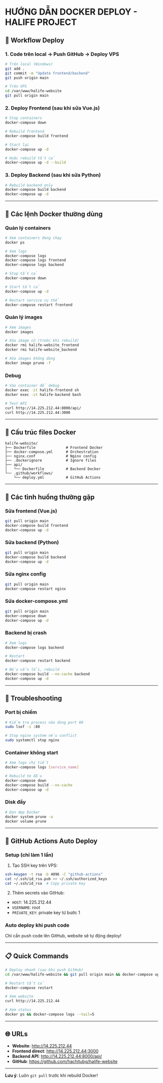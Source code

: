 # HƯỚNG DẪN DOCKER DEPLOY - HALIFE PROJECT

## 🚀 Workflow Deploy

### 1. Code trên local → Push GitHub → Deploy VPS
```bash
# Trên local (Windows)
git add .
git commit -m "Update frontend/backend"
git push origin main

# Trên VPS
cd /var/www/halife-website
git pull origin main
```

### 2. Deploy Frontend (sau khi sửa Vue.js)
```bash
# Stop containers
docker-compose down

# Rebuild frontend
docker-compose build frontend

# Start lại
docker-compose up -d

# Hoặc rebuild tất cả
docker-compose up -d --build
```

### 3. Deploy Backend (sau khi sửa Python)
```bash
# Rebuild backend only
docker-compose build backend
docker-compose up -d
```

---

## 🐳 Các lệnh Docker thường dùng

### Quản lý containers
```bash
# Xem containers đang chạy
docker ps

# Xem logs
docker-compose logs
docker-compose logs frontend
docker-compose logs backend

# Stop tất cả
docker-compose down

# Start tất cả
docker-compose up -d

# Restart service cụ thể
docker-compose restart frontend
```

### Quản lý images
```bash
# Xem images
docker images

# Xóa image cũ (trước khi rebuild)
docker rmi halife-website_frontend
docker rmi halife-website_backend

# Xóa images không dùng
docker image prune -f
```

### Debug
```bash
# Vào container để debug
docker exec -it halife-frontend sh
docker exec -it halife-backend bash

# Test API
curl http://14.225.212.44:8000/api/
curl http://14.225.212.44:3000
```

---

## 📁 Cấu trúc files Docker

```
halife-website/
├── Dockerfile              # Frontend Docker
├── docker-compose.yml      # Orchestration
├── nginx.conf              # Nginx config
├── .dockerignore           # Ignore files
├── api/
│   └── Dockerfile          # Backend Docker
└── .github/workflows/
    └── deploy.yml          # GitHub Actions
```

---

## 🔄 Các tình huống thường gặp

### Sửa frontend (Vue.js)
```bash
git pull origin main
docker-compose build frontend
docker-compose up -d
```

### Sửa backend (Python)
```bash
git pull origin main  
docker-compose build backend
docker-compose up -d
```

### Sửa nginx config
```bash
git pull origin main
docker-compose restart nginx
```

### Sửa docker-compose.yml
```bash
git pull origin main
docker-compose down
docker-compose up -d
```

### Backend bị crash
```bash
# Xem logs
docker-compose logs backend

# Restart
docker-compose restart backend

# Nếu vẫn lỗi, rebuild
docker-compose build --no-cache backend
docker-compose up -d
```

---

## 🚨 Troubleshooting

### Port bị chiếm
```bash
# Kiểm tra process nào dùng port 80
sudo lsof -i :80

# Stop nginx system nếu conflict
sudo systemctl stop nginx
```

### Container không start
```bash
# Xem logs chi tiết
docker-compose logs [service_name]

# Rebuild từ đầu
docker-compose down
docker-compose build --no-cache
docker-compose up -d
```

### Disk đầy
```bash
# Dọn dẹp Docker
docker system prune -a
docker volume prune
```

---

## 🔧 GitHub Actions Auto Deploy

### Setup (chỉ làm 1 lần)
1. Tạo SSH key trên VPS:
```bash
ssh-keygen -t rsa -b 4096 -C "github-actions"
cat ~/.ssh/id_rsa.pub >> ~/.ssh/authorized_keys
cat ~/.ssh/id_rsa  # Copy private key
```

2. Thêm secrets vào GitHub:
- `HOST`: 14.225.212.44
- `USERNAME`: root  
- `PRIVATE_KEY`: private key từ bước 1

### Auto deploy khi push code
Chỉ cần push code lên GitHub, website sẽ tự động deploy!

---

## 📋 Quick Commands

```bash
# Deploy nhanh (sau khi push GitHub)
cd /var/www/halife-website && git pull origin main && docker-compose up -d --build

# Restart tất cả
docker-compose restart

# Xem website
curl http://14.225.212.44

# Xem status
docker ps && docker-compose logs --tail=5
```

---

## 🌐 URLs

- **Website**: http://14.225.212.44
- **Frontend direct**: http://14.225.212.44:3000  
- **Backend API**: http://14.225.212.44:8000/api/
- **GitHub**: https://github.com/hachitubg/halife-website

---

**Lưu ý**: Luôn `git pull` trước khi rebuild Docker!